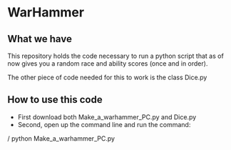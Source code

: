 # WarHammer

## What we have

This repository holds the code necessary to run a python script that as of now gives you a random race and ability scores (once and in order).

The other piece of code needed for this to work is the class Dice.py

## How to use this code

- First download both Make_a_warhammer_PC.py and Dice.py
- Second, open up the command line and run the command:

/ python Make_a_warhammer_PC.py






